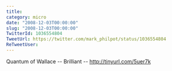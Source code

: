 ```yaml
---
title: 
category: micro
date: "2008-12-03T00:00:00"
slug: "2008-12-03T00:00:00"
TwitterId: 1036554804
TweetUrl: https://twitter.com/mark_philpot/status/1036554804
ReTweetUser: 
---
```


Quantum of Wallace -- Brilliant -- http://tinyurl.com/5uer7k